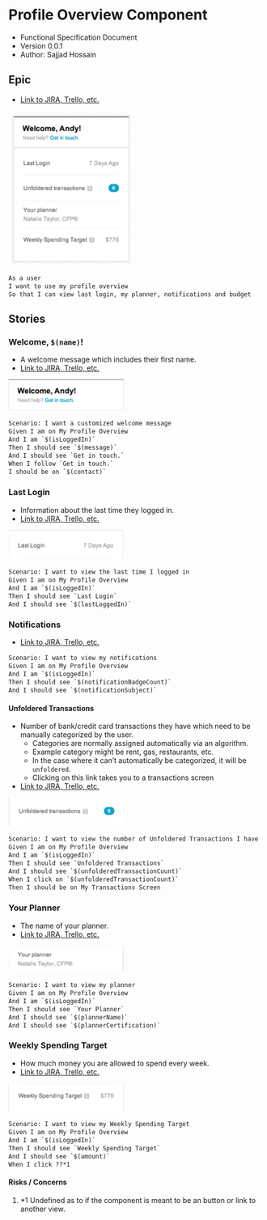 # Profile Overview Component
- Functional Specification Document 
- Version 0.0.1
- Author: Sajjad Hossain

## Epic
- [Link to JIRA, Trello, etc.]()

![](../design/profileOverview.png)

```cucumber
As a user
I want to use my profile overview
So that I can view last login, my planner, notifications and budget
```
## Stories
### Welcome, `$(name)`!
- A welcome message which includes their first name.
- [Link to JIRA, Trello, etc.]()

![](../design/welcome.png)

```cucumber
Scenario: I want a customized welcome message
Given I am on My Profile Overview
And I am `$(isLoggedIn)`
Then I should see `$(message)`
And I should see `Get in touch.`
When I follow `Get in touch.`
I should be on `$(contact)`
```

### Last Login
- Information about the last time they logged in.
- [Link to JIRA, Trello, etc.]()

![](../design/lastLogIn.png)

```cucumber
Scenario: I want to view the last time I logged in
Given I am on My Profile Overview
And I am `$(isLoggedIn)`
Then I should see `Last Login`
And I should see `$(lastLoggedIn)`
```

### Notifications
- [Link to JIRA, Trello, etc.]()

```cucumber
Scenario: I want to view my notifications
Given I am on My Profile Overview
And I am `$(isLoggedIn)`
Then I should see `$(notificationBadgeCount)`
And I should see `$(notificationSubject)`
```

#### Unfoldered Transactions
- Number of bank/credit card transactions they have which need to be manually categorized by the user. 
    - Categories are normally assigned automatically via an algorithm.  
    - Example category might be rent, gas, restaurants, etc.  
    - In the case where it can’t automatically be categorized, it will be `unfoldered`.
    - Clicking on this link takes you to a transactions screen
- [Link to JIRA, Trello, etc.]()

![](../design/notifications_unfolderedTransactions.png)

```cucumber
Scenario: I want to view the number of Unfoldered Transactions I have
Given I am on My Profile Overview
And I am `$(isLoggedIn)`
Then I should see `Unfoldered Transactions`
And I should see `$(unfolderedTransactionCount)`
When I click on `$(unfolderedTransactionCount)`
Then I should be on My Transactions Screen
```

### Your Planner
- The name of your planner.
- [Link to JIRA, Trello, etc.]()

![](../design/yourPlanner.png)
   
```cucumber
Scenario: I want to view my planner
Given I am on My Profile Overview
And I am `$(isLoggedIn)`
Then I should see `Your Planner`
And I should see `$(plannerName)`
And I should see `$(plannerCertification)`
```

### Weekly Spending Target
- How much money you are allowed to spend every week.
- [Link to JIRA, Trello, etc.]()

![](../design/budget.png)
   
```cucumber
Scenario: I want to view my Weekly Spending Target
Given I am on My Profile Overview
And I am `$(isLoggedIn)`
Then I should see `Weekly Spending Target`
And I should see `$(amount)`
When I click ??*1
```

#### Risks / Concerns

1. *1 Undefined as to if the component is meant to be an button or link to another view.
